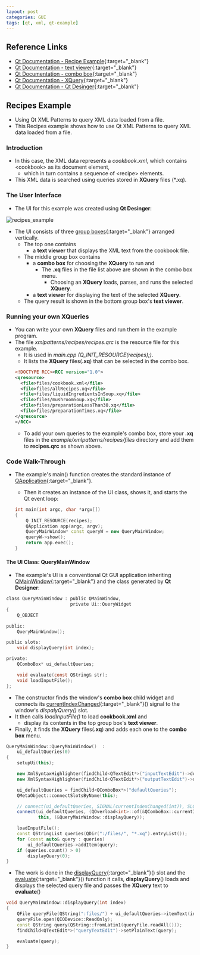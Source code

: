 ```yaml
---
layout: post
categories: GUI
tags: [qt, xml, qt-example]
---
```


## Reference Links

- [Qt Documentation - Recipe Example](<https://doc.qt.io/qt-5/qtxmlpatterns-recipes-example.html>){:target="_blank"}
- [Qt Documentation - text viewer](<https://doc.qt.io/qt-5/qtextedit.html>){:target="_blank"}
- [Qt Documentation - combo box](<https://doc.qt.io/qt-5/qcombobox.html>){:target="_blank"}
- [Qt Documentation - XQuery](<https://doc.qt.io/qt-5/xquery-introduction.html>){:target="_blank"}
- [Qt Documentation - Qt Desinger](<https://doc.qt.io/qt-5/qtdesigner-manual.html>){:target="_blank"}

## Recipes Example

- Using Qt XML Patterns to query XML data loaded from a file.
- This Recipes example shows how to use Qt XML Patterns to query XML data loaded from a file.

### Introduction

- In this case, the XML data represents a *cookbook.xml*, which contains \<cookbook\> as its document element,
  - which in turn contains a sequence of \<recipe\> elements.
- This XML data is searched using queries stored in **XQuery** files (*.xq).

### The User Interface

- The UI for this example was created using **Qt Desinger**:

![recipes_example]({{"/assets/images/posts/2022-07-14/recipes_exmple.png"}})

- The UI consists of three [group boxes](<https://doc.qt.io/qt-5/qgroupbox.html>){:target="_blank"} arranged vertically.
  - The top one contains
    - a **text viewer** that displays the XML text from the cookbook file.
  - The middle group box contains
    - a **combo box** for choosing the **XQuery** to run and
      - The **.xq** files in the file list above are shown in the combo box menu.
        - Choosing an **XQuery** loads, parses, and runs the selected **XQuery**.
    - a **text viewer** for displaying the text of the selected **XQuery**.
  - The query result is shown in the bottom group box's **text viewer**.

### Running your own XQueries

- You can write your own **XQuery** files and run them in the example program.
- The file *xmlpatterns/recipes/recipes.qrc* is the resource file for this example.
  - It is used in *main.cpp (Q_INIT_RESOURCE(recipes);)*.
  - It lists the **XQuery** files(**.xq**) that can be selected in the combo box.
  ```qrc
  <!DOCTYPE RCC><RCC version="1.0">
  <qresource>
    <file>files/cookbook.xml</file>
    <file>files/allRecipes.xq</file>
    <file>files/liquidIngredientsInSoup.xq</file>
    <file>files/mushroomSoup.xq</file>
    <file>files/preparationLessThan30.xq</file>
    <file>files/preparationTimes.xq</file>
  </qresource>
  </RCC>
  ```
  - To add your own queries to the example's combo box, store your **.xq** files in the *example/xmlpatterns/recipes/files* directory and add them to **recipes.qrc** as shown above.

### Code Walk-Through

- The example's main() function creates the standard instance of [QApplication](<https://doc.qt.io/qt-5/qapplication.html>){:target="_blank"}.
  - Then it creates an instance of the UI class, shows it, and starts the Qt event loop:

  ```main.cpp
  int main(int argc, char *argv[])
  {
      Q_INIT_RESOURCE(recipes);
      QApplication app(argc, argv);
      QueryMainWindow* const queryW = new QueryMainWindow;
      queryW->show();
      return app.exec();
  }
  ```

#### The UI Class: QueryMainWindow

- The example's UI is a conventional Qt GUI application inheriting [QMainWindow](<https://doc.qt.io/qt-5/qmainwindow.html>){:target="_blank"} and the class generated by **Qt Designer**:

```querymainwindow.h
class QueryMainWindow : public QMainWindow,
                        private Ui::QueryWidget
{
    Q_OBJECT

public:
    QueryMainWindow();

public slots:
    void displayQuery(int index);

private:
    QComboBox* ui_defaultQueries;

    void evaluate(const QString& str);
    void loadInputFile();
};
```

- The constructor finds the window's **combo box** child widget and connects its [currentIndexChanged](<https://doc.qt.io/qt-5/qcombobox.html#currentIndexChanged>){:target="_blank"}() signal to the window's *dispalyQuery()* slot.
- It then calls *loadInputFile()* to load **cookbook.xml** and
  - display its contents in the top group box's **text viewer**.
- Finally, it finds the **XQuery** files(**.xq**) and adds each one to the **combo box** menu.

```querymainwindow.cpp
QueryMainWindow::QueryMainWindow()	:
    ui_defaultQueries(0)
{
    setupUi(this);

    new XmlSyntaxHighlighter(findChild<QTextEdit*>("inputTextEdit")->document());
    new XmlSyntaxHighlighter(findChild<QTextEdit*>("outputTextEdit")->document());

    ui_defaultQueries = findChild<QComboBox*>("defaultQueries");
    QMetaObject::connectSlotsByName(this);

    // connect(ui_defaultQueries, SIGNAL(currentIndexChanged(int)), SLOT(displayQuery(int)));
    connect(ui_defaultQueries, (QOverload<int>::of(&QComboBox::currentIndexChanged)),
            this, (&QueryMainWindow::displayQuery));

    loadInputFile();
    const QStringList queries(QDir(":/files/", "*.xq").entryList());
    for (const auto& query : queries)
        ui_defaultQueries->addItem(query);
    if (queries.count() > 0)
        displayQuery(0);
}
```

- The work is done in the [displayQuery](<https://doc.qt.io/qt-5/qtxmlpatterns-recipes-example.html#displayquery-slot>){:target="_blank"}() slot and the [evaluate](<https://doc.qt.io/qt-5/qtxmlpatterns-recipes-example.html#evaluate-function>){:target="_blank"}() function it calls, **displayQuery**() loads and displays the selected query file and passes the **XQuery** text to **evaluate**()

```querymainwindow.cpp
void QueryMainWindow::displayQuery(int index)
{
    QFile queryFile(QString(":files/") + ui_defaultQueries->itemText(index));
    queryFile.open(QIODevice::ReadOnly);
    const QString query(QString::fromLatin1(queryFile.readAll()));
    findChild<QTextEdit*>("queryTextEdit")->setPlainText(query);

    evaluate(query);
}
```
